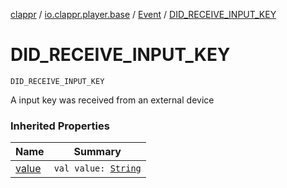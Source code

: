 [clappr](../../index.md) / [io.clappr.player.base](../index.md) / [Event](index.md) / [DID_RECEIVE_INPUT_KEY](./-d-i-d_-r-e-c-e-i-v-e_-i-n-p-u-t_-k-e-y.md)

# DID_RECEIVE_INPUT_KEY

`DID_RECEIVE_INPUT_KEY`

A input key was received from an external device

### Inherited Properties

| Name | Summary |
|---|---|
| [value](value.md) | `val value: `[`String`](https://kotlinlang.org/api/latest/jvm/stdlib/kotlin/-string/index.html) |
